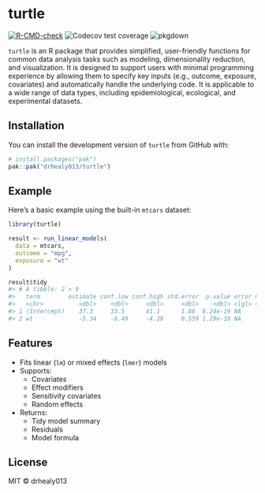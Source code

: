 
# turtle

<!-- badges: start -->

[![R-CMD-check](https://github.com/drhealy013/turtle/actions/workflows/R-CMD-check.yaml/badge.svg)](https://github.com/drhealy013/turtle/actions/workflows/R-CMD-check.yaml)
![Codecov test coverage](https://app.codecov.io/gh/drhealy013/turtle)
![pkgdown](https://github.com/drhealy013/turtle/actions/workflows/pkgdown.yaml)
<!-- badges: end -->

`turtle` is an R package that provides simplified, user-friendly
functions for common data analysis tasks such as modeling,
dimensionality reduction, and visualization. It is designed to support
users with minimal programming experience by allowing them to specify
key inputs (e.g., outcome, exposure, covariates) and automatically
handle the underlying code. It is applicable to a wide range of data
types, including epidemiological, ecological, and experimental datasets.

## Installation

You can install the development version of `turtle` from GitHub with:

``` r
# install.packages("pak")
pak::pak("drhealy013/turtle")
```

## Example

Here’s a basic example using the built-in `mtcars` dataset:

``` r
library(turtle)

result <- run_linear_models(
  data = mtcars,
  outcome = "mpg",
  exposure = "wt"
)

result$tidy
#> # A tibble: 2 × 9
#>   term        estimate conf.low conf.high std.error  p.value error n_obs   BIC
#>   <chr>          <dbl>    <dbl>     <dbl>     <dbl>    <dbl> <lgl> <int> <dbl>
#> 1 (Intercept)    37.3     33.5      41.1      1.88  8.24e-19 NA       32  170.
#> 2 wt             -5.34    -6.49     -4.20     0.559 1.29e-10 NA       32  170.
```

## Features

- Fits linear (`lm`) or mixed effects (`lmer`) models
- Supports:
  - Covariates
  - Effect modifiers
  - Sensitivity covariates
  - Random effects
- Returns:
  - Tidy model summary
  - Residuals
  - Model formula

## License

MIT © drhealy013
